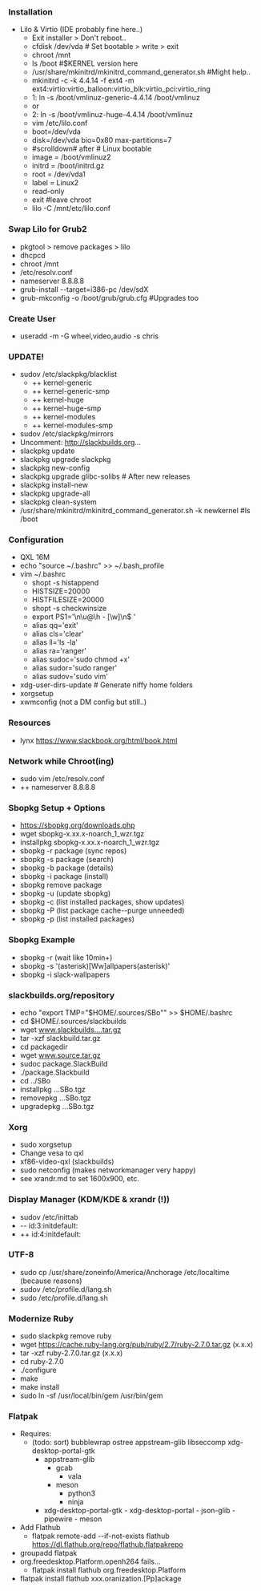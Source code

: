 ### Installation
- Lilo & Virtio (IDE probably fine here..)
    - Exit installer > Don't reboot..
    - cfdisk /dev/vda # Set bootable > write > exit
    - chroot /mnt
    - ls /boot #$KERNEL version here
    - /usr/share/mkinitrd/mkinitrd_command_generator.sh #Might help..
    - mkinitrd -c -k 4.4.14 -f ext4 -m ext4:virtio:virtio_balloon:virtio_blk:virtio_pci:virtio_ring
    - 1: ln -s /boot/vmlinuz-generic-4.4.14 /boot/vmlinuz
    - or
    - 2: ln -s /boot/vmlinuz-huge-4.4.14 /boot/vmlinuz
    - vim /etc/lilo.conf
    - boot=/dev/vda
    - disk=/dev/vda bio=0x80 max-partitions=7
    - #scrolldown# after # Linux bootable
    - image = /boot/vmlinuz2
    - initrd = /boot/initrd.gz
    - root = /dev/vda1
    - label = Linux2
    - read-only
    - exit #leave chroot
    - lilo -C /mnt/etc/lilo.conf

### Swap Lilo for Grub2
- pkgtool > remove packages > lilo
- dhcpcd
- chroot /mnt
- /etc/resolv.conf
- nameserver 8.8.8.8
- grub-install \--target=i386-pc /dev/sdX
- grub-mkconfig -o /boot/grub/grub.cfg #Upgrades too

### Create User
- useradd -m -G wheel,video,audio -s chris

### UPDATE!
- sudov /etc/slackpkg/blacklist
    - ++ kernel-generic
    - ++ kernel-generic-smp
    - ++ kernel-huge
    - ++ kernel-huge-smp
    - ++ kernel-modules
    - ++ kernel-modules-smp
- sudov /etc/slackpkg/mirrors
- Uncomment: http://slackbuilds.org...
- slackpkg update
- slackpkg upgrade slackpkg
- slackpkg new-config
- slackpkg upgrade glibc-solibs # After new releases
- slackpkg install-new
- slackpkg upgrade-all
- slackpkg clean-system
- /usr/share/mkinitrd/mkinitrd_command_generator.sh -k newkernel #ls /boot

### Configuration
- QXL 16M
- echo "source ~/.bashrc" >> ~/.bash_profile
- vim ~/.bashrc
    - shopt -s histappend
    - HISTSIZE=20000
    - HISTFILESIZE=20000
    - shopt -s checkwinsize
    - export PS1='\n\u@\h - [\w]\n$ '
    - alias qq='exit'
    - alias cls='clear'
    - alias ll='ls -la'
    - alias ra='ranger'
    - alias sudoc='sudo chmod +x'
    - alias sudor='sudo ranger'
    - alias sudov='sudo vim'
- xdg-user-dirs-update # Generate niffy home folders
- xorgsetup
- xwmconfig (not a DM config but still..)

### Resources
- lynx https://www.slackbook.org/html/book.html

### Network while Chroot(ing)
- sudo vim /etc/resolv.conf
- ++ nameserver 8.8.8.8

### Sbopkg Setup + Options
- https://sbopkg.org/downloads.php
- wget sbopkg-x.xx.x-noarch\_1\_wzr.tgz
- installpkg sbopkg-x.xx.x-noarch\_1\_wzr.tgz
- sbopkg -r package (sync repos)
- sbopkg -s package (search)
- sbopkg -b package (details)
- sbopkg -i package (install)
- sbopkg remove package
- sbopkg -u (update sbopkg)
- sbopkg -c (list installed packages, show updates)
- sbopkg -P (list package cache--purge unneeded)
- sbopkg -p (list installed packages)

### Sbopkg Example
- sbopkg -r (wait like 10min+)
- sbopkg -s '(asterisk)[Ww]allpapers(asterisk)'
- sbopkg -i slack-wallpapers

### slackbuilds.org/repository
- echo "export TMP="$HOME/.sources/SBo"" >> $HOME/.bashrc
- cd $HOME/.sources/slackbuilds
- wget www.slackbuilds....tar.gz
- tar -xzf slackbuild.tar.gz
- cd packagedir
- wget www.source.tar.gz
- sudoc package.SlackBuild
- ./package.Slackbuild
- cd ../SBo
- installpkg ...SBo.tgz
- removepkg ...SBo.tgz
- upgradepkg ...SBo.tgz

### Xorg
- sudo xorgsetup
- Change vesa to qxl
- xf86-video-qxl (slackbuilds)
- sudo netconfig (makes networkmanager very happy)
- see xrandr.md to set 1600x900, etc.

### Display Manager (KDM/KDE & xrandr (!))
- sudov /etc/inittab
- \-- id:3:initdefault:
- ++ id:4:initdefault:

### UTF-8
- sudo cp /usr/share/zoneinfo/America/Anchorage /etc/localtime (because reasons)
- sudov /etc/profile.d/lang.sh
- sudo /etc/profile.d/lang.sh

### Modernize Ruby
- sudo slackpkg remove ruby
- wget https://cache.ruby-lang.org/pub/ruby/2.7/ruby-2.7.0.tar.gz (x.x.x)
- tar -xzf ruby-2.7.0.tar.gz (x.x.x)
- cd ruby-2.7.0
- ./configure
- make
- make install
- sudo ln -sf /usr/local/bin/gem /usr/bin/gem

### Flatpak
- Requires:
    - (todo: sort) bubblewrap ostree appstream-glib libseccomp xdg-desktop-portal-gtk
        - appstream-glib
            - gcab
                - vala
            - meson
                - python3
                - ninja
        - xdg-desktop-portal-gtk
                - xdg-desktop-portal
                    - json-glib
                    - pipewire
                        - meson
- Add Flathub
    - flatpak remote-add --if-not-exists flathub https://dl.flathub.org/repo/flathub.flatpakrepo
- groupadd flatpak
- org.freedesktop.Platform.openh264 fails...
    - flatpak install flathub org.freedesktop.Platform
- flatpak install flathub xxx.oranization.[Pp]ackage

